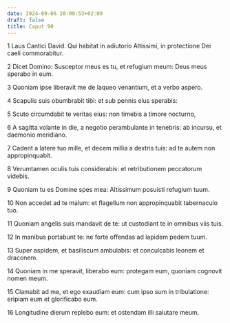 ```yaml
---
date: 2024-09-06 20:00:53+02:00
draft: false
title: Caput 90
---
```





1 Laus Cantici David. Qui habitat in adiutorio Altissimi, in protectione Dei caeli commorabitur.

2 Dicet Domino: Susceptor meus es tu, et refugium meum: Deus meus sperabo in eum.

3 Quoniam ipse liberavit me de laqueo venantium, et a verbo aspero.

4 Scapulis suis obumbrabit tibi: et sub pennis eius sperabis:

5 Scuto circumdabit te veritas eius: non timebis a timore nocturno,

6 A sagitta volante in die, a negotio perambulante in tenebris: ab incursu, et daemonio meridiano.

7 Cadent a latere tuo mille, et decem millia a dextris tuis: ad te autem non appropinquabit.

8 Verumtamen oculis tuis considerabis: et retributionem peccatorum videbis.

9 Quoniam tu es Domine spes mea: Altissimum posuisti refugium tuum.

10 Non accedet ad te malum: et flagellum non appropinquabit tabernaculo tuo.

11 Quoniam angelis suis mandavit de te: ut custodiant te in omnibus viis tuis.

12 In manibus portabunt te: ne forte offendas ad lapidem pedem tuum.

13 Super aspidem, et basiliscum ambulabis: et conculcabis leonem et draconem.

14 Quoniam in me speravit, liberabo eum: protegam eum, quoniam cognovit nomen meum.

15 Clamabit ad me, et ego exaudiam eum: cum ipso sum in tribulatione: eripiam eum et glorificabo eum.

16 Longitudine dierum replebo eum: et ostendam illi salutare meum.

